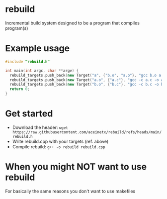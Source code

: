 # rebuild
Incremental build system designed to be a program that compiles program(s)

# Example usage
```cpp
#include "rebuild.h"

int main(int argc, char **argv) {
  rebuild_targets.push_back(new Target("a", {"b.o", "a.o"}, "gcc b.o a.o -o a"));
  rebuild_targets.push_back(new Target("a.o", {"a.c"}, "gcc -c a.c -o a.o"));
  rebuild_targets.push_back(new Target("b.o", {"b.c"}, "gcc -c b.c -o b.o"));
  return 0;
}
```

# Get started
- Download the header: ```wget https://raw.githubusercontent.com/aceinetx/rebuild/refs/heads/main/rebuild.h```
- Write rebuild.cpp with your targets (ref. above)
- Compile rebuild: ```g++ -o rebuild rebuild.cpp```

# When you might NOT want to use rebuild
For basically the same reasons you don't want to use makefiles
